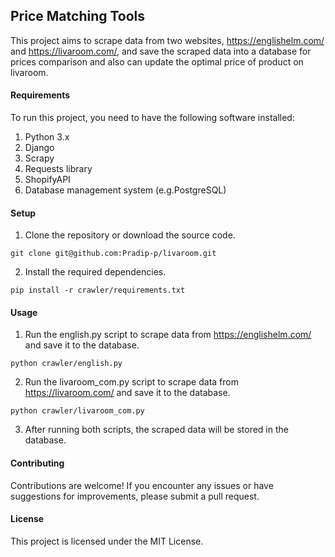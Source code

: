 ## Price Matching Tools

This project aims to scrape data from two websites, https://englishelm.com/ and https://livaroom.com/, and save the scraped data into a database for prices comparison and also can update the optimal price of product on livaroom.

#### Requirements
To run this project, you need to have the following software installed:

1. Python 3.x
2. Django
3. Scrapy 
4. Requests library
5. ShopifyAPI
6. Database management system (e.g.PostgreSQL)

#### Setup
1. Clone the repository or download the source code.
```
git clone git@github.com:Pradip-p/livaroom.git

```
2. Install the required dependencies.
```
pip install -r crawler/requirements.txt
```
#### Usage
1. Run the english.py script to scrape data from https://englishelm.com/ and save it to the database.
```
python crawler/english.py

```

2. Run the livaroom_com.py script to scrape data from https://livaroom.com/ and save it to the database.
```
python crawler/livaroom_com.py

```
3. After running both scripts, the scraped data will be stored in the database.

#### Contributing
Contributions are welcome! If you encounter any issues or have suggestions for improvements, please submit a pull request.

#### License
This project is licensed under the MIT License.

